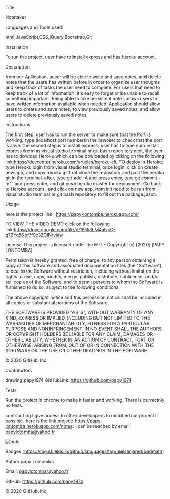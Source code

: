 
Title

Notetaker

Languages and Tools used:

html,JavaScript,CSS,jQuery,Bootstrap,Git

Installation

To run the project, user have to install express and has heroku account.

Description

from our Apllication, auser will be able to write and save notes, and  delete notes that the usere has written before in order 
to organize user thoughts and keep track of tasks the user need to complete.
For users that need to keep track of a lot of information, it's easy to forget or be unable to recall something important. Being able to take persistent notes allows users to have written information available when needed.
Application should allow users to create and save notes, to view previously saved notes, and allow users to delete previously saved notes.


Instructions

The first step, user has to run the server to make sure that the Port is working. type (localhost:port number)in the brwoser to check that the port is ative. the second step is to install express; user has to type npm install express from his visual studio terminal or git bash repository.next, the user has to dowload Heroku which can be dowloaded by cliking on the following
link:https://devcenter.heroku.com/articles/heroku-cli. TO deploy in Heroku; type Heroku login from visual studio terminal, once login, click on create new app, and copy  heroku git that clone the repository and past the heroku git in the terminal. after, type git add -A and press enter, type git commit -m"" and press enter, and git push heroku master for deployment. Go back to Heroku account , and click on new app. 
npm init need to be run from visual studio terminal or git bash repository to fill out the package.jason. 


Usage

here is  the project link :  https://papy-lontomba.herokuapp.com/

TO VIEW THE VIDEO DEMO click on the following link:https://drive.google.com/file/d/1BIik3LM4alvcC-g7ZYq56pf7f9c3ZOIN/view

License
This project is licensed under the MIT - Copyright (c) [2020] [PAPY LONTOMBA]

Permission is hereby granted, free of charge, to any person obtaining a copy of this software and associated documentation files (the "Software"), to deal in the Software without restriction, including without limitation the rights to use, copy, modify, merge, publish, distribute, sublicense, and/or sell copies of the Software, and to permit persons to whom the Software is furnished to do so, subject to the following conditions:

The above copyright notice and this permission notice shall be included in all copies or substantial portions of the Software.

THE SOFTWARE IS PROVIDED "AS IS", WITHOUT WARRANTY OF ANY KIND, EXPRESS OR IMPLIED, INCLUDING BUT NOT LIMITED TO THE WARRANTIES OF MERCHANTABILITY, FITNESS FOR A PARTICULAR PURPOSE AND NONINFRINGEMENT. IN NO EVENT SHALL THE AUTHORS OR COPYRIGHT HOLDERS BE LIABLE FOR ANY CLAIM, DAMAGES OR OTHER LIABILITY, WHETHER IN AN ACTION OF CONTRACT, TORT OR OTHERWISE, ARISING FROM, OUT OF OR IN CONNECTION WITH THE SOFTWARE OR THE USE OR OTHER DEALINGS IN THE SOFTWARE.

© 2020 GitHub, Inc.



Contributors


drawing papy1974 GitHubLink: https://github.com/papy1974

Tests

Run the project in chrome to make it faster and working. There is currectnly no tests.

contributing
I give access to other developpers to modified our project if possible. here is the link project:  https://papy-lontomba.herokuapp.com/notes. I can be reached by email: papylotomba@yahoo.fr

![note](https://user-images.githubusercontent.com/58053159/84224751-51febd00-aaab-11ea-8124-fe81863d8437.png)

Badges
(https://img.shields.io/github/languages/top/nielsenjared/badmath)

Author
papy Lontomba

Email: papylotomba@yahoo.fr

GitHub: https://github.com/papy1974

© 2020 GitHub, Inc.
